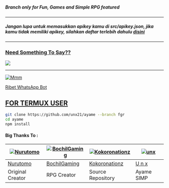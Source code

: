 ##### Branch only for Fun, Games and Simple RPG featured
---------------------------

##### Jangan lupa untuk memasukkan apikey kamu di src/apikey.json, jika kamu tidak memiliki apikey, silahkan daftar terlebih dahulu [disini](https://api.xteam.xyz)

---------------------------

### [Need Something To Say??](https://wa.me/62887436568613)


<a href="https://wa.me/62887436568613?text=Hii+bisa+tolong+jelaskan+fitur+bot+kamu"><img src="https://img.shields.io/badge/WassapMe-25D366?style=for-the-badge&logo=whatsapp&logoColor=white" />

---------------------------


![Mmm](https://user-images.githubusercontent.com/84166927/161202390-2c37d8c1-fe9a-4d02-826e-9c59cca3292c.jpg)


Ribet WhatsApp Bot

## FOR TERMUX USER

```bash
git clone https://github.com/unx21/ayame --branch fgr
cd ayame
npm install
```

#### Big Thanks To : 

[![Nurutomo](https://github.com/Nurutomo.png?size=100)](https://github.com/Nurutomo) | [![BochilGaming](https://github.com/BochilGaming.png?size=100)](https://github.com/BochilGaming) | [![Kokoronationz](https://github.com/Kokoronationz.png?size=100)](https://github.com/Kokoronationz) | [![unx](https://github.com/unx21.png?size=100)](https://github.com/unx21) |
----|----|----|----|
[Nurutomo](https://github.com/Nurutomo) | [BochilGaming](https://github.com/BochilGaming) | [Kokoronationz](https://github.com/Kokoronationz) | [U n x](https://github.com/unx21) |
Original Creator | RPG Creator | Source Repository | Ayame SIMP |
